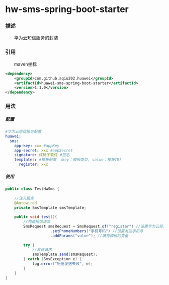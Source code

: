 # hw-sms-spring-boot-starter
### 描述
&emsp;&emsp;华为云短信服务的封装 

### 引用
&emsp;&emsp;maven坐标
```xml
<dependency>
    <groupId>com.github.aqiu202.huawei</groupId>
    <artifactId>huawei-sms-spring-boot-starter</artifactId>
    <version>1.1.0</version>
</dependency>
```

### 用法
##### 配置
```yaml
#华为云短信服务配置
huawei:
  sms:
    app-key: xxx #appKey
    app-secret: xxx #appSecret
    signature: 红柿子软件 #签名
    templates: #模板配置 （key：模板类型, value：模板ID）
      register: xxx
```
##### 使用
```java
public class TestHwSms {
    
    //注入服务
    @Autowired
    private SmsTemplate smsTemplate;
    
    public void test(){
        //构造短信请求
        SmsRequest smsRequest = SmsRequest.of("register") //设置华为云短信服务模板ID
                    .setPhoneNumbers("手机号码") //设置发送手机号
                    .addParams("value"); //填充模板的变量
        
        try {
            //发送请求
            smsTemplate.send(smsRequest);
        } catch (SmsException e) {
            log.error("短信发送失败", e);
        }
    }
}
```